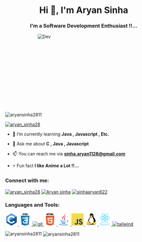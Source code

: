 <h1 align="center">Hi 👋, I'm Aryan Sinha</h1>
<h3 align="center">I'm a Software Development Enthusiast !!...</h3>
<img align="right" alt="Dev" width="400" height="250" src="https://media.tenor.com/2fXbn6Xtt0UAAAAC/software-software-development.gif">

<p align="left"> <img src="https://komarev.com/ghpvc/?username=aryansinha2811&label=Profile%20views&color=0e75b6&style=flat" alt="aryansinha2811" /> </p>

<p align="left"> <a href="https://twitter.com/aryan_sinha28" target="blank"><img src="https://img.shields.io/twitter/follow/aryan_sinha28?logo=twitter&style=for-the-badge" alt="aryan_sinha28" /></a> </p>

- 🌱 I’m currently learning **Java , Javascript , Etc.**

- 💬 Ask me about **C , Java , Javascript**

- 📫 You can reach me via **sinha.aryan1128@gmail.com**

- ⚡ Fun fact **I like Anime a Lot !!...**

<h3 align="left">Connect with me:</h3>
<p align="left">
<a href="https://twitter.com/aryan_sinha28" target="blank"><img align="center" src="https://raw.githubusercontent.com/rahuldkjain/github-profile-readme-generator/master/src/images/icons/Social/twitter.svg" alt="aryan_sinha28" height="30" width="40" /></a>
<a href="https://linkedin.com/in/aryan sinha" target="blank"><img align="center" src="https://www.linkedin.com/in/aryan-sinha-7157a2271/" alt="Aryan sinha" height="30" width="40" /></a>
<a href="https://www.hackerrank.com/sinhaaryan622" target="blank"><img align="center" src="https://raw.githubusercontent.com/rahuldkjain/github-profile-readme-generator/master/src/images/icons/Social/hackerrank.svg" alt="sinhaaryan622" height="30" width="40" /></a>
</p>

<h3 align="left">Languages and Tools:</h3>
<p align="left"> <a href="https://www.cprogramming.com/" target="_blank" rel="noreferrer"> <img src="https://raw.githubusercontent.com/devicons/devicon/master/icons/c/c-original.svg" alt="c" width="40" height="40"/> </a> <a href="https://www.w3schools.com/css/" target="_blank" rel="noreferrer"> <img src="https://raw.githubusercontent.com/devicons/devicon/master/icons/css3/css3-original-wordmark.svg" alt="css3" width="40" height="40"/> </a> <a href="https://git-scm.com/" target="_blank" rel="noreferrer"> <img src="https://www.vectorlogo.zone/logos/git-scm/git-scm-icon.svg" alt="git" width="40" height="40"/> </a> <a href="https://www.w3.org/html/" target="_blank" rel="noreferrer"> <img src="https://raw.githubusercontent.com/devicons/devicon/master/icons/html5/html5-original-wordmark.svg" alt="html5" width="40" height="40"/> </a> <a href="https://www.java.com" target="_blank" rel="noreferrer"> <img src="https://raw.githubusercontent.com/devicons/devicon/master/icons/java/java-original.svg" alt="java" width="40" height="40"/> </a> <a href="https://developer.mozilla.org/en-US/docs/Web/JavaScript" target="_blank" rel="noreferrer"> <img src="https://raw.githubusercontent.com/devicons/devicon/master/icons/javascript/javascript-original.svg" alt="javascript" width="40" height="40"/> </a> <a href="https://www.linux.org/" target="_blank" rel="noreferrer"> <img src="https://raw.githubusercontent.com/devicons/devicon/master/icons/linux/linux-original.svg" alt="linux" width="40" height="40"/> </a> <a href="https://reactjs.org/" target="_blank" rel="noreferrer"> <img src="https://raw.githubusercontent.com/devicons/devicon/master/icons/react/react-original-wordmark.svg" alt="react" width="40" height="40"/> </a> <a href="https://tailwindcss.com/" target="_blank" rel="noreferrer"> <img src="https://www.vectorlogo.zone/logos/tailwindcss/tailwindcss-icon.svg" alt="tailwind" width="40" height="40"/> </a> </p>

<p><img align="left" src="https://github-readme-stats.vercel.app/api/top-langs?username=aryansinha2811&show_icons=true&locale=en&layout=compact" alt="aryansinha2811" /></p>

<p>&nbsp;<img align="center" src="https://github-readme-stats.vercel.app/api?username=aryansinha2811&show_icons=true&locale=en" alt="aryansinha2811" /></p>
